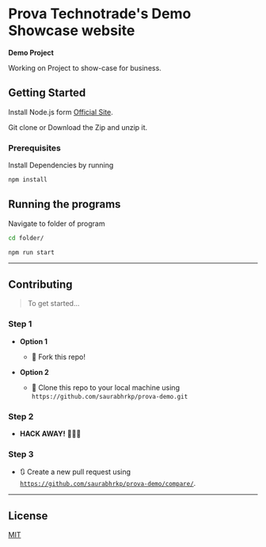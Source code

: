 # Prova Technotrade's Demo Showcase website

**Demo Project**

Working on Project to show-case for business.

## Getting Started

Install Node.js form [Official Site](https://nodejs.org/en/download/).

Git clone or Download the Zip and unzip it.

### Prerequisites

Install Dependencies by running

```bash
npm install
```

## Running the programs

Navigate to folder of program

```bash
cd folder/

npm run start
```
---

## Contributing

> To get started...

### Step 1

- **Option 1**
    - 🍴 Fork this repo!

- **Option 2**
    - 👯 Clone this repo to your local machine using `https://github.com/saurabhrkp/prova-demo.git`

### Step 2

- **HACK AWAY!** 🔨🔨🔨

### Step 3

- 🔃 Create a new pull request using <a href="https://github.com/saurabhrkp/prova-demo/compare/" target="_blank">`https://github.com/saurabhrkp/prova-demo/compare/`</a>.

---

## License
[MIT](https://choosealicense.com/licenses/mit/)